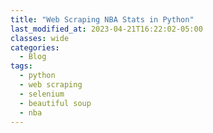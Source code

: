 ```yaml
---
title: "Web Scraping NBA Stats in Python"
last_modified_at: 2023-04-21T16:22:02-05:00
classes: wide
categories:
  - Blog
tags:
  - python
  - web scraping
  - selenium
  - beautiful soup
  - nba
---
```

<!--
_using Selenium and Beautiful Soup_

Getting the right data is hard. In fact, it's almost always the hardest, longest, and most arduous part. I recently needed to get a huge amount of NBA stats for a project I'm working on. I knew the information existed, spread across a number of publicly available websites, but I had no easy way to directly access it. The answer was web scraping. If you are interested in following along step-by-step, you can find a jupyter notebook in the [github repo]() that has everything you need to run the code yourself.

**Note:** this article assumes a basic knowledge of python.
{: .notice--primary}

In this article I will demonstrate a simple web scraping example for anyone who might be new to the process. It can seem daunting at first, but with a little bit of knowledge it is very manageable. Today's example involves NBA stats, but the web scraping techniques I cover can be applied to most situations. It is worth noting that web scraping is rarely the first resort. If the website has a functioning API, then that is typically a much faster and easier way of getting the data you need. But there are a few problems with APIs. It may only allow you to get certain types of data, or may not include everything you need. Additionally, companies and services can change or end API access without warning. Nonetheless, always check for APIs first.

Web scraping is the process of accessing a webpage, and pulling (or scraping) the information you want from it. If you only need a little information from just a page or two, it is easy enough to transcribe whatever you need. The real power of web scraping comes from the ability to automate the process in order to gather huge amounts of data.

While web scraping is a powerful tool, there are several dangers to consider. One is legality. Web scraping is currently legal across the US, _as long as the information is publicly available_. This is an important distinction. If it is information on a website that anyone can access, does not contain confidential data, and does not require any kind of login or account, then it is likely fine to scrape. If one of those conditions is not met, then you need to be very careful about what kind of information you are trying to collect.

Another danger is possible damage to the person or company who owns the site. Web scraping involves making calls to the server that is running the site. If done incorrectly, web scraping code can make rapid, repeated calls to the server, slowing down the site's performance for all users, and in extreme cases, can temporarily shut down a website.

It is also considered good practice to check the site for any policies or TOS related to web scraping, even if the information is publicly available.  My web scraping example comes from [basketball-reference.com](https://www.basketball-reference.com/). They are the go-to site for any data-loving basketball fans, and have a massive amount of data across their site. They have a set of policies on web scraping that can be found on their parent company's website [here](https://www.sports-reference.com/data_use.html).

According to their policies, you can web scrape as long as you meet a series of requirements, including:

- not using the data for illegal activites
- not adversly impacting the performance of the website
- not using the data for profit or to create a competing product

Since today's example is just some boxscore data from a single NBA game, we are in the clear.

The first step is to find the information we want to scrape. For this example, I'm interested in getting the boxscore stats from what is considered by many to be one of the greatest basketball games of all time: Celtics vs. Suns Game 5 of the 1976 NBA Finals. After navigating the site, I manage to find what I'm looking for: [Game 5](https://www.basketball-reference.com/boxscores/197606040BOS.html)

You can save yourself a lot of time and frustration by being certain what kind of information is accessible on the webpage and what exactly you need from it. There's a lot of information available on this webpage, but I'm only interested in the boxscores for each team. Now that I have identified the data I need, we can get our code ready to scrape it.

I will be using two main packages: [Selenium](https://www.selenium.dev/selenium/docs/api/py/index.html) and [BeautifulSoup](https://www.crummy.com/software/BeautifulSoup/bs4/doc/). Check the links if you need help installing them. It is worth noting that the simple web scraping I am going to demonstrate could be done using either package by itself, but I will introduce both since they are the two premier web scraping packages. In general, Beautiful Soup is easier to use, but has less functionality than Selenium.

To start, I need to import the necessary packages:

```python
from selenium import webdriver
from bs4 import BeautifulSoup
import pandas as pd
```

Now I need to take a closer look at the webpage. Interacting with the various elements of the webpage requires a little knowledge about how a webpage is displayed, but I promise to only keep things on a need-to-know basis for this demonstration. Most webpages are constructed using html or xml. There is a lot more going on, of course, but for now we will focus on that. To get a better look at the webpage's underlying code, you can simply right-click on the webpage and select 'Inspect'. This will pull up a Developer Tools window that contains detailed information about what is happening under the hood. It may look a bit different depending on your OS and browser, but it should look something like this (I'm using Windows Chrome):

![developer_tools](/assets/images/blog_posts/)

The sheer amount of information can be a little overwhelming, but we want to focus on the html elements that can be found in the highlighted region:

![developer_tools_highlight](/assets/images/blog_posts/)

This displays all the basic information contained on the webpage, but stripped of all visual elements. The important thing to keep in mind is that html is written using tags, indicated by <> brackets. For example, the "header" section is usually denoted by the <head> tag. Within the <head> tag might just be a single picee of text, or it may have a series of other tags nested within it, depending on the complexity of the webpage. But everything between <head> and </head> (end tags include a '/') is considered to be part of the <head> section.

As you can see by looking through the html on this page, the nested structures can get very large, very fast. Instead of searching through all the tags to find the information we need, we can get it directly by right-clicking the specific information we want and selecting 'Inspect'. Since I want the boxscores, I will right click the "Phoenix Suns Basic and Advanced Stats" title here:
 
![boxscore_title_html]()

This time, notice how the Developer Tools window shows us the exact html element that corresponds to the title we clicked on. The title is within an <h2> tag, which is within a <div> tag. The <div> tag is used to separate different divisions, or sections of the webpage. Also notice how the div tag has some specific attributes (class and id). These are used to easily distinguish and organize the various <div> elements:
 
![boxscore_title_div]()

Another great feature of the Developer Tools is that while you have the console open, if you hover your mouse over any of the html elements, the corresponding information will be highlighted in your browser. This makes it significantly easier to narrow down to exactly what you want. If you look at some of the elements near the title we inspected, you see that the actual table, which contains all the data we want, is actually in a different tag:

![boxscore_table]()

Opening the path for this <div> tag shows the table nested within, and within that, all the information in each cell, broken down by row and column. It should look something like this:

![table_tags]()

The important things to note are the various sections: <thead> contains the column headers, and <tbody> contains each <tr> (table row), and within each row is the individual <td> cells with the data. Now we know the exact html path for the data we need!

I can use Selenium to access the webpage by activating a driver. I am using Chrome as my web browser, but if you are using something different be sure to change the driver in the following line of code:

```python
driver = webdriver.Chrome()
```

This will open a seperate Chrome window that should be mostly blank with the message:  "Chrome is being controlled by automated test software." You now have a Chrome instance that you can control with your code. Next, open the url using the following line of code:

```python
url = 'https://www.basketball-reference.com/boxscores/197606040BOS.html'
driver.get(url)
```

Now the Chrome test window should be at the url we need. We can get the webpage data with the following line:

```python
src = driver.page_source
```

And with that, we are done with Selenium for the time being. There are a lot of other great features that Selenium offers, like being able to interact with dynamic elements of a webpage such as clicking buttons, enter information into fields, and selecting items from a drop-down menu, but I will save those topics for a different time. Now we will switch to Beautiful Soup to pull out the information we need from the source code:

```python
parser = BeautifulSoup(src, 'lxml')
```

Here, `'lxml'` is telling Beautiful Soup that our webpage is either html or xml, and turns the webpage into a Beautiful Soup object that can be further manipulated. So what do we need now? There are 2 boxscore tables and I want to put the stats from each into a dataframe, so I need to pull out the column headers and each row of data. The tables, as a reminder, have the following html tags: 

Phoenix: <table class="sortable stats_table now_sortable" id="box-PHO-game-basic" data-cols-to-freeze=",1">
Boston: <table class="sortable stats_table now_sortable" id="box-BOS-game-basic" data-cols-to-freeze=",1">

Here, we can see the the tag attributes are not identical. They have different ids, but the class is the same for each. If these two tables are the only ones with that class, things will be much simpler. Let's check:

```python
stat_tables = parser.findAll('table', attrs = {'class': 'sortable stats_table now_sortable'})
```


Here `findAll()` searches for every 'table' tag on the webpage where `'class'` is equal to `'sortable stats_table now_sortable'`. As it turns out, there are only 2 items in the list, and they are the two tables we need! Now let's get the table data.

We need to get the column headers and cells. Looking at the nested tags within the table, we can see that both the column headers and rows are in <tr> tags. The column headers are nested in the <thead> element and the individual data cells are in the <tbody> element. The simplest method would be just to grab all <tr> elements within the table, but we need to make sure that there aren't other <tr> elements that we accidentally grab as well. After looking around, it appears there are some unnecessary <tr> elements in the table header, but since they are at the beginning, they should be fairly easy to account for. Let's pull all <tr> elements from the first table and see what happens. From here on out I will focus on just the first table:

```python
rows = stat_tables[0].findAll('tr')
```

Looking at the results, the very first element in the list is an 'overheader' column, but the rest of them appear to be exactly what we want. Let's ignore the first element this time:

`rows = stat_tables[0].findAll('tr')[1:]`

The first row is now our column headers, but they are mixed with a bunch of other html stuff that we aren't interested in. The first row looks like this:
 
![header_row]()

How to we pull out the strings we need? Let's look at the following code:

```python
headers = rows[0].findAll('th')
headerlist = [h.text.strip() for h in headers]
```

The code above first pulls out each individual column header, which are the <th> elements in the first row. We can get the raw string by converting the <th> element with the `.text` method, resulting in a list like this:

```python
['Starters', 'MP', 'FG', 'FGA', 'FG%', 'FT', 'FTA', 'FT%', 'ORB', 'DRB', 'TRB', 'AST', 'STL', 'BLK', 'TOV', 'PF', 'PTS']
```

Perfect. Now for the rows of data. Let's look at the first row:

![data_row_1]()

Here we see another complication. The player name is in an <a> element within a <th> element, but the stats are all in <td> elements. There are a few ways to approach this, but I will pull out the player names and put them in their own list, then put the rows of data in a separate list. I can combine them later on.

```python
data = rows[1:]
# get names column
player_names = [row.find('th').text.strip() for row in rows]
# get player stats
player_stats = [[stat.text.strip() for stat in row.findAll('td')] for row in data]`

Now that everything has been trimmed down to just the raw data, it is straightforward enough to clean and put it all together in a dataframe:

```python
for i in range(len(player_stats)):
    # ignore header with i+1
    player_stats[i].insert(0, player_names[i+1])

# create player stats dataframe
player_box_df = pd.DataFrame(player_stats, columns=headerlist)
# drop 'Reserves' row
player_box_df.drop(player_box_df[player_box_df['Starters'] == 'Reserves'].index, inplace=True)
player_box_df.rename(columns={'Starters':'Players'}, inplace=True)
```

And here is the result:

![boxsccore_df]()

Of course, this is only for one team. The next step would be to write some functions and loop them so that the code will automatically create and reformat the data as needed.
  
At this point, you might be thinking that transcribing the 2 boxscores by hand would have porbably taken less time. And you would be right. But the real power of web scraping comes from automation of large tasks. Once the code is written to get data from a single webpage, it can be scaled up to include thousands of webpages with relative ease. Maybe next time I will take a look at how to effectively scale up your web scraper. Let me know what you think!
-->
